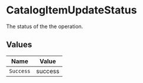 # CatalogItemUpdateStatus

The status of the the operation.


## Values

| Name      | Value     |
| --------- | --------- |
| `Success` | success   |